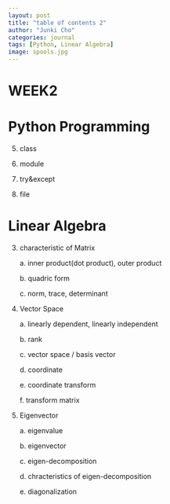 ```yaml
---
layout: post
title: "table of contents 2"
author: "Junki Cho"
categories: journal
tags: [Python, Linear Algebra]
image: spools.jpg
---
```

# WEEK2

# Python Programming
5. class

6. module

7. try&except

8. file

# Linear Algebra

3. characteristic of Matrix

    a. inner product(dot product), outer product

    b. quadric form

    c. norm, trace, determinant

 4. Vector Space

    a. linearly dependent, linearly independent

    b. rank

    c. vector space / basis vector

    d. coordinate

    e. coordinate transform

    f. transform matrix

 5. Eigenvector

    a. eigenvalue

    b. eigenvector

    c. eigen-decomposition

    d. chracteristics of eigen-decomposition

    e. diagonalization
